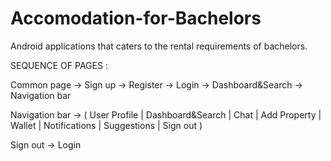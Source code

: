 # Accomodation-for-Bachelors
Android applications that caters to the rental requirements of bachelors.

SEQUENCE OF PAGES :

Common page -> Sign up -> Register -> Login -> Dashboard&Search -> Navigation bar
            
Navigation bar -> ( User Profile | Dashboard&Search | Chat | Add Property | Wallet | Notifications | Suggestions | Sign out ) 
               
Sign out -> Login
